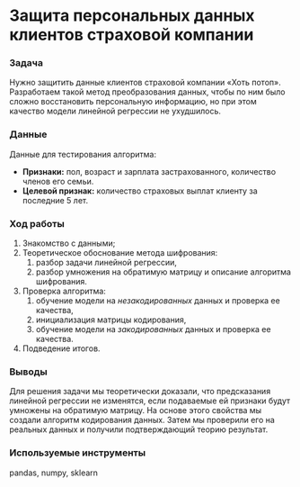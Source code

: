 # Защита персональных данных клиентов страховой компании

### Задача

Нужно защитить данные клиентов страховой компании «Хоть потоп». Разработаем такой метод преобразования данных, чтобы по ним было сложно восстановить персональную информацию, но при этом качество модели линейной регрессии не ухудшилось.

### Данные

Данные для тестирования алгоритма:

- **Признаки:** пол, возраст и зарплата застрахованного, количество членов его семьи.
- **Целевой признак:** количество страховых выплат клиенту за последние 5 лет.

### Ход работы

1. Знакомство с данными;
2. Теоретическое обоснование метода шифрования:
    1. разбор задачи линейной регрессии,
    2. разбор умножения на обратимую матрицу и описание алгоритма шифрования.
3. Проверка алгоритма:
    1. обучение модели на *незакодированных* данных и проверка ее качества,
    2. инициализация матрицы кодирования,
    3. обучение модели на *закодированных* данных и проверка ее качества.
4. Подведение итогов.

### Выводы

Для решения задачи мы теоретически доказали, что предсказания линейной регрессии не изменятся, если подаваемые ей признаки будут умножены на обратимую матрицу. На основе этого свойства мы создали алгоритм кодирования данных. Затем мы проверили его на реальных данных и получили подтверждающий теорию результат.

### Используемые инструменты

pandas, numpy, sklearn